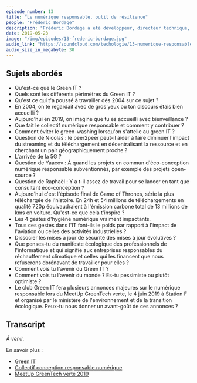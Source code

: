 ```yaml
---
episode_number: 13
title: "Le numérique responsable, outil de résilience"
people: "Frédéric Bordage"
description: "Frédéric Bordage a été développeur, directeur technique, consultant et journaliste. En 2004, il a créé le blog greenit.fr afin de rassembler une communauté autour du green IT, ensuite sur l'éco-conception et la conception responsable des services numériques."
date: 2019-05-23
image: "/img/episodes/13-frederic-bordage.jpg"
audio_link: "https://soundcloud.com/techologie/13-numerique-responsable-outil-de-resilience"
audio_size_in_megabyte: 30
---
```


## Sujets abordés

* Qu'est-ce que le Green IT ?
* Quels sont les différents périmètres du Green IT ?
* Qu'est ce qui t'a poussé à travailler dès 2004 sur ce sujet ?
* En 2004, on te regardait avec de gros yeux ou ton discours étais bien accueilli ?
* Aujourd'hui en 2019, on imagine que tu es accueilli avec bienveillance ?
* Que fait le collectif numérique responsable et comment y contribuer ?
* Comment éviter le green-washing lorsqu'on s'attelle au green IT ?
* Question de Nicolas : le peer2peer peut-il aider à faire diminuer l'impact du streaming et du téléchargement en décentralisant la ressource et en cherchant un pair géographiquement proche ?
* L'arrivée de la 5G ?
* Question de Yaacov : À quand les projets en commun d'éco-conception numérique responsable subventionnés, par exemple des projets open-source ?
* Question de Raphaël : Y a t-il assez de travail pour se lancer en tant que consultant éco-conception ?
* Aujourd'hui c'est l'épisode final de Game of Thrones, série la plus téléchargée de l'histoire. En 24h et 54 millions de téléchargements en qualité 720p équivaudraient à l'émission carbone total de 13 millions de kms en voiture. Qu'est-ce que cela t'inspire ?
* Les 4 gestes d'hygiène numérique vraiment impactants.
* Tous ces gestes dans l'IT font-ils le poids par rapport à l'impact de l'aviation ou celles des activités industrielles ?
* Dissocier les mises à jour de sécurité des mises à jour évolutives ?
* Que penses-tu du manifeste écologique des professionnels de l'informatique et qui signifie aux entreprises responsables du réchauffement climatique et celles qui les financent que nous refuserons dorénavant de travailler pour elles ?
* Comment vois tu l'avenir du Green IT ?
* Comment vois tu l'avenir du monde ? Es-tu pessimiste ou plutôt optimiste ?
* Le club Green IT fera plusieurs annonces majeures sur le numérique responsable lors du MeetUp GreenTech verte, le 4 juin 2019 à Station F et organisé par le ministère de l'environnement et de la transition écologique. Peux-tu nous donner un avant-goût de ces annonces ?

## Transcript

_À venir._

<div class="block">
En savoir plus :

* [Green IT](https://www.greenit.fr/)
* [Collectif conception responsable numérique](https://www.conception-numerique-responsable.com/)
* [MeetUp GreenTech verte 2019](https://www.greenit.fr/agenda/greentech-verte-meetup-2019/)

</div>
